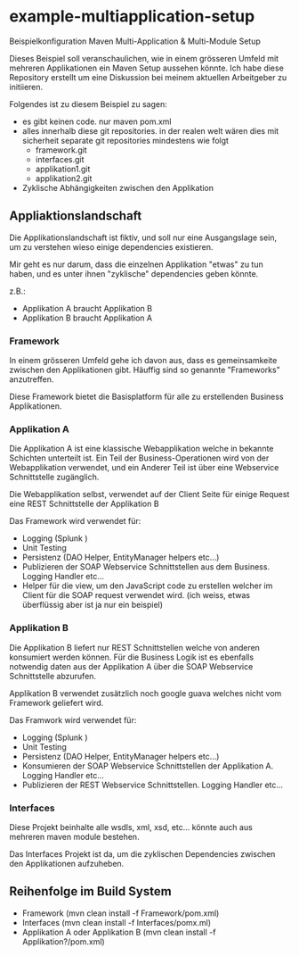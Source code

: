 # example-multiapplication-setup
Beispielkonfiguration Maven Multi-Application &amp; Multi-Module Setup

Dieses Beispiel soll veranschaulichen, wie in einem grösseren Umfeld mit mehreren Applikationen ein Maven Setup aussehen könnte. Ich habe diese Repository erstellt um eine Diskussion bei meinem aktuellen Arbeitgeber zu initiieren.


Folgendes ist zu diesem Beispiel zu sagen:
* es gibt keinen code. nur maven pom.xml
* alles innerhalb diese git repositories. in der realen welt wären dies mit sicherheit separate git repositories mindestens wie folgt
    * framework.git
    * interfaces.git
    * applikation1.git
    * applikation2.git
* Zyklische Abhängigkeiten zwischen den Applikation


## Appliaktionslandschaft

Die Applikationslandschaft ist fiktiv, und soll nur eine Ausgangslage sein, um zu verstehen wieso einige dependencies existieren.

Mir geht es nur darum, dass die einzelnen Applikation "etwas" zu tun haben, und es unter ihnen "zyklische" dependencies geben könnte.

z.B.:
* Applikation A braucht Applikation B
* Applikation B braucht Applikation A


### Framework

In einem grösseren Umfeld gehe ich davon aus, dass es gemeinsamkeite zwischen den Applikationen gibt. Häuffig sind so genannte "Frameworks" anzutreffen.

Diese Framework bietet die Basisplatform für alle zu erstellenden Business Applikationen. 


### Applikation A

Die Applikation A ist eine klassische Webapplikation welche in bekannte Schichten unterteilt ist.
Ein Teil der Business-Operationen wird von der Webapplikation verwendet, und ein Anderer Teil ist über eine Webservice Schnittstelle zugänglich.

Die Webapplikation selbst, verwendet auf der Client Seite für einige Request eine REST Schnittstelle der Applikation B

Das Framework wird verwendet für:
* Logging (Splunk )
* Unit Testing
* Persistenz (DAO Helper, EntityManager helpers etc...)
* Publizieren der SOAP Webservice Schnittstellen aus dem Business. Logging Handler etc...
* Helper für die view, um den JavaScript code zu erstellen welcher im Client für die SOAP request verwendet wird. (ich weiss, etwas überflüssig aber ist ja nur ein beispiel)


### Applikation B

Die Applikation B liefert nur REST Schnittstellen welche von anderen konsumiert werden können. Für die Business Logik ist es ebenfalls notwendig daten aus der Applikation A über die SOAP Webservice Schnittstelle abzurufen.

Applikation B verwendet zusätzlich noch google guava welches nicht vom Framework geliefert wird.

Das Framwork wird verwendet für:
* Logging (Splunk )
* Unit Testing
* Persistenz (DAO Helper, EntityManager helpers etc...)
* Konsumieren der SOAP Webservice Schnittstellen der Applikation A. Logging Handler etc...
* Publizieren der REST Webservice Schnittstellen. Logging Handler etc...


### Interfaces

Diese Projekt beinhalte alle wsdls, xml, xsd, etc... könnte auch aus mehreren maven module bestehen.

Das Interfaces Projekt ist da, um die zyklischen Dependencies zwischen den Applikationen aufzuheben.


## Reihenfolge im Build System

* Framework (mvn clean install -f Framework/pom.xml)
* Interfaces (mvn clean install -f Interfaces/pomx.ml)
* Applikation A oder Applikation B (mvn clean install -f Applikation?/pom.xml)
